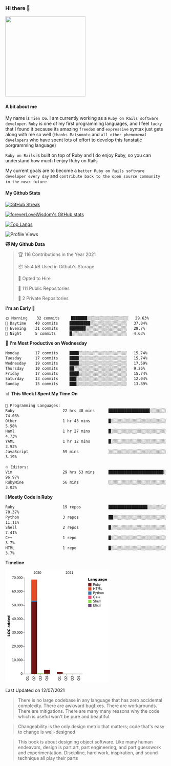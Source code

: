 ### Hi there 👋

<!--
**foreverLoveWisdom/foreverLoveWisdom** is a ✨ _special_ ✨ repository because its `README.md` (this file) appears on your GitHub profile.

Here are some ideas to get you started:

- 🔭 I’m currently working on ...
- 🌱 I’m currently learning ...
- 👯 I’m looking to collaborate on ...
- 🤔 I’m looking for help with ...
- 💬 Ask me about ...
- 📫 How to reach me: ...
- 😄 Pronouns: ...
- ⚡ Fun fact: ...
-->

<img src="https://codecondo.com/wp-content/uploads/2017/09/railslogo.png" width="250" height="250">

#### A bit about me
My name is `Tien Do`. I am currently working as a `Ruby on Rails software developer`. `Ruby` is one of my first programming languages, and I feel `lucky` that I found it because its amazing `freedom` and `expressive` syntax just gets along with me so well (`thanks Matsumoto` and `all other phenomenal developers` who have spent lots of effort to develop this fanstatic porgramming language)

`Ruby on Rails` is built on top of Ruby and I do enjoy Ruby, so you can understand how much I enjoy Ruby on Rails

My current goals are to become a `better Ruby on Rails software developer every day` and `contribute back to the open source community in the near future`

#### My Github Stats

[![GitHub Streak](https://github-readme-streak-stats.herokuapp.com/?user=foreverLoveWisdom&theme=dracula)](https://git.io/streak-stats)
&nbsp;
&nbsp;

[![foreverLoveWisdom's GitHub stats](https://github-readme-stats.vercel.app/api?username=foreverLoveWisdom&show_icons=true&theme=react&count_private=true)](https://github.com/anuraghazra/github-readme-stats)

[![Top Langs](https://github-readme-stats.vercel.app/api/top-langs/?username=foreverLoveWisdom&show_icons=true&theme=vue-dark)](https://github.com/anuraghazra/github-readme-stats)

<!--START_SECTION:waka-->
![Profile Views](http://img.shields.io/badge/Profile%20Views-43-blue)

**🐱 My Github Data** 

> 🏆 116 Contributions in the Year 2021
 > 
> 📦 55.4 kB Used in Github's Storage 
 > 
> 💼 Opted to Hire
 > 
> 📜 111 Public Repositories 
 > 
> 🔑 2 Private Repositories  
 > 
**I'm an Early 🐤** 

```text
🌞 Morning    32 commits     ███████░░░░░░░░░░░░░░░░░░   29.63% 
🌆 Daytime    40 commits     █████████░░░░░░░░░░░░░░░░   37.04% 
🌃 Evening    31 commits     ███████░░░░░░░░░░░░░░░░░░   28.7% 
🌙 Night      5 commits      █░░░░░░░░░░░░░░░░░░░░░░░░   4.63%

```
📅 **I'm Most Productive on Wednesday** 

```text
Monday       17 commits     ████░░░░░░░░░░░░░░░░░░░░░   15.74% 
Tuesday      17 commits     ████░░░░░░░░░░░░░░░░░░░░░   15.74% 
Wednesday    19 commits     ████░░░░░░░░░░░░░░░░░░░░░   17.59% 
Thursday     10 commits     ██░░░░░░░░░░░░░░░░░░░░░░░   9.26% 
Friday       17 commits     ████░░░░░░░░░░░░░░░░░░░░░   15.74% 
Saturday     13 commits     ███░░░░░░░░░░░░░░░░░░░░░░   12.04% 
Sunday       15 commits     ███░░░░░░░░░░░░░░░░░░░░░░   13.89%

```


📊 **This Week I Spent My Time On** 

```text
💬 Programming Languages: 
Ruby                     22 hrs 48 mins      ██████████████████░░░░░░░   74.03% 
Other                    1 hr 43 mins        █░░░░░░░░░░░░░░░░░░░░░░░░   5.58% 
Haml                     1 hr 27 mins        █░░░░░░░░░░░░░░░░░░░░░░░░   4.73% 
YAML                     1 hr 12 mins        █░░░░░░░░░░░░░░░░░░░░░░░░   3.93% 
JavaScript               59 mins             ░░░░░░░░░░░░░░░░░░░░░░░░░   3.19%

🔥 Editors: 
Vim                      29 hrs 53 mins      ████████████████████████░   96.97% 
RubyMine                 56 mins             ░░░░░░░░░░░░░░░░░░░░░░░░░   3.03%

```

**I Mostly Code in Ruby** 

```text
Ruby                     19 repos            █████████████████░░░░░░░░   70.37% 
Python                   3 repos             ██░░░░░░░░░░░░░░░░░░░░░░░   11.11% 
Shell                    2 repos             █░░░░░░░░░░░░░░░░░░░░░░░░   7.41% 
C++                      1 repo              █░░░░░░░░░░░░░░░░░░░░░░░░   3.7% 
HTML                     1 repo              █░░░░░░░░░░░░░░░░░░░░░░░░   3.7%

```


**Timeline**

![Chart not found](https://raw.githubusercontent.com/foreverLoveWisdom/foreverLoveWisdom/main/charts/bar_graph.png) 


 Last Updated on 12/07/2021
<!--END_SECTION:waka-->


> There is no large codebase in any language that has zero accidental complexity. There are awkward bugfixes. There are workarounds. There are mitigations.
> There are many many reasons why the code which is useful won't be pure and beautiful.

> Changeability is the only design metric that matters; code that's easy to change is well-designed

> This book is about designing object software. Like many human endeavors, design is part art, part engineering, and part guesswork and experimentation. Discipline, hard work, inspiration, and sound technique all play their parts
